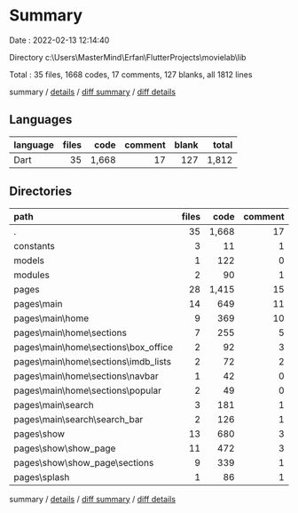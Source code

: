 # Summary

Date : 2022-02-13 12:14:40

Directory c:\Users\MasterMind\Erfan\FlutterProjects\movielab\lib

Total : 35 files,  1668 codes, 17 comments, 127 blanks, all 1812 lines

summary / [details](details.md) / [diff summary](diff.md) / [diff details](diff-details.md)

## Languages
| language | files | code | comment | blank | total |
| :--- | ---: | ---: | ---: | ---: | ---: |
| Dart | 35 | 1,668 | 17 | 127 | 1,812 |

## Directories
| path | files | code | comment | blank | total |
| :--- | ---: | ---: | ---: | ---: | ---: |
| . | 35 | 1,668 | 17 | 127 | 1,812 |
| constants | 3 | 11 | 1 | 4 | 16 |
| models | 1 | 122 | 0 | 10 | 132 |
| modules | 2 | 90 | 1 | 11 | 102 |
| pages | 28 | 1,415 | 15 | 99 | 1,529 |
| pages\main | 14 | 649 | 11 | 47 | 707 |
| pages\main\home | 9 | 369 | 10 | 29 | 408 |
| pages\main\home\sections | 7 | 255 | 5 | 21 | 281 |
| pages\main\home\sections\box_office | 2 | 92 | 3 | 6 | 101 |
| pages\main\home\sections\imdb_lists | 2 | 72 | 2 | 6 | 80 |
| pages\main\home\sections\navbar | 1 | 42 | 0 | 3 | 45 |
| pages\main\home\sections\popular | 2 | 49 | 0 | 6 | 55 |
| pages\main\search | 3 | 181 | 1 | 12 | 194 |
| pages\main\search\search_bar | 2 | 126 | 1 | 9 | 136 |
| pages\show | 13 | 680 | 3 | 49 | 732 |
| pages\show\show_page | 11 | 472 | 3 | 43 | 518 |
| pages\show\show_page\sections | 9 | 339 | 1 | 35 | 375 |
| pages\splash | 1 | 86 | 1 | 3 | 90 |

summary / [details](details.md) / [diff summary](diff.md) / [diff details](diff-details.md)